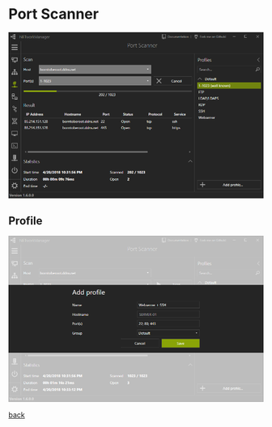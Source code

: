 # Port Scanner

![Port Scanner](../../_images/PortScanner.png)

## Profile

![Port Scanner Profile](../../_images/PortScanner_Profile.png)

[back](../README.md)